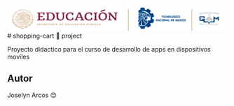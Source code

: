  <center>
 <img src="./md/ITGAMBanner.png" alt="Itgam Banner">
 </center>
 # shopping-cart 🛒 project

 Proyecto didactico para el curso de
 desarrollo de apps en dispositivos moviles

 ## Autor
 Joselyn Arcos 😊

 